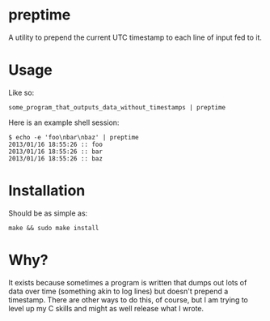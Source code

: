 preptime
========

A utility to prepend the current UTC timestamp to each line of input fed to it.

Usage
=====

Like so:

    some_program_that_outputs_data_without_timestamps | preptime

Here is an example shell session:

    $ echo -e 'foo\nbar\nbaz' | preptime 
    2013/01/16 18:55:26 :: foo
    2013/01/16 18:55:26 :: bar
    2013/01/16 18:55:26 :: baz

Installation
============

Should be as simple as:

    make && sudo make install

Why?
====

It exists because sometimes a program is written that dumps out lots of data
over time (something akin to log lines) but doesn't prepend a timestamp. There
are other ways to do this, of course, but I am trying to level up my C skills
and might as well release what I wrote.
